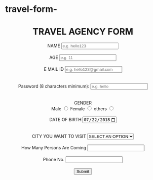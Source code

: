 # travel-form-

<!DOCTYPE html>
<html lang="en">
<head>
    <meta charset="UTF-8">
    <meta name="viewport" content="width=device-width, initial-scale=1.0">
    <title>TRAVEL AGENCY FORM </title>
</head>
<body>
 <center><h1>TRAVEL AGENCY FORM</h1> </center> 
<form>
    <center>
    <div>
    <label for="name"> NAME </label>
    <input type="text"name=name required placeholder="e.g. hello123">
    </div>
    <br>
    <div>
    <label for="AGE"> AGE </label>
    <input type="number" required placeholder="e.g. 11">
    </div>
    <br>
    <div>
        <label for="email">E MAIL ID </label>
        <input type="text" name="email" required placeholder="e.g. hello123@gmail.com">
    </div>
    <br><br>
    <div>
        <label for="pass">Password (8 characters minimum):</label>
        <input type="password" id="pass" name="password" minlength="8" required placeholder="e.g. hello"/>
      </div>
      <br>
      <br>    
    <span>
    <label for="sex">GENDER</label>
    <br>
    <label for="male">Male</label>
    <input type="radio" name="GENDER" id="male" value="male">
    <label for="Female">Female</label>  
    <input type="radio" name="GENDER" id="female" value="female">
    <label for="others">others</label>
    <input type="radio" name="GENDER" id="others" value="others">
    </span>
    <br>
    <br>
    <div>
    <label for="start"> DATE OF BIRTH </label>
    <input type="date" id="DATE OF BIRTH" name="trip-start" value="2018-07-22" min="1800-01-01" max="9999-12-31" />
    </div>
    <br>
    <br>
    <div>
        <label for="city">CITY YOU WANT TO VISIT </label>
        <select name="city" id="city">
            <option> SELECT AN OPTION </option>
        <option value="MANALI">MANALI</option>
        <option value="SHIMLA">SHIMLA</option>
        <option value="CHANDIGARH">CHANDIGARH</option>
        <option value="KASHMIR">KASHMIR</option>
        <option value="UTTARAKHAND">UTTARAKHAND</option>
        </select>
    </div>
    <br>
    <div>
        <label for="persons"> How Many Persons Are Coming </label>
        <input type="text" required>
    </div>
    <br>
    <div>
        <label for="number">Phone No.</label>
        <input type="number" required>
    </div>
    <br>
    <div>
        <button>Submit</button>
    </div>

</form>
</body>
</html>
